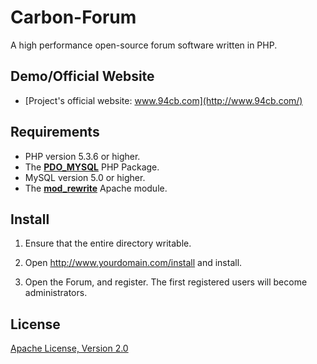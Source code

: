 Carbon-Forum
============

A high performance open-source forum software written in PHP.

Demo/Official Website
------------

* [Project's official website: www.94cb.com](http://www.94cb.com/)

Requirements
------------
* PHP version 5.3.6 or higher.
* The [__PDO_MYSQL__](http://php.net/manual/en/ref.pdo-mysql.php) PHP Package.
* MySQL version 5.0 or higher.
* The [__mod_rewrite__](http://httpd.apache.org/docs/2.2/mod/mod_rewrite.html) Apache module.

Install
------------

1. Ensure that the entire directory writable.

2. Open http://www.yourdomain.com/install and install.

3. Open the Forum, and register. The first registered users will become administrators. 

License
------------

[Apache License, Version 2.0](http://www.apache.org/licenses/LICENSE-2.0)